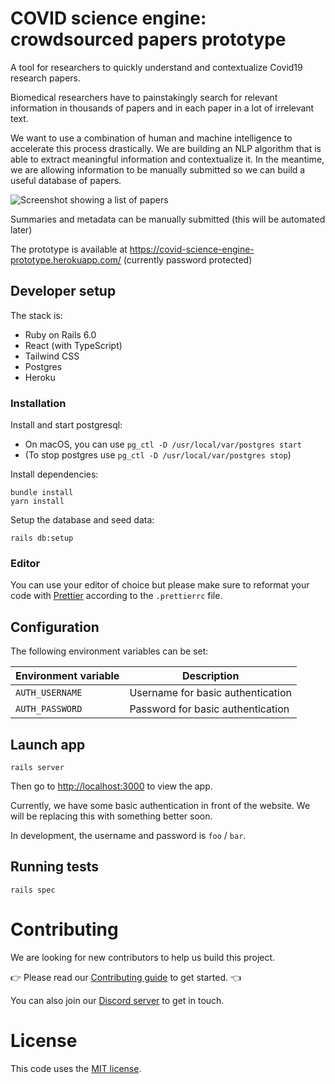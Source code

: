# COVID science engine: crowdsourced papers prototype

A tool for researchers to quickly understand and contextualize Covid19 research papers.

Biomedical researchers have to painstakingly search for relevant information in thousands of papers and in each paper in a lot of irrelevant text.

We want to use a combination of human and machine intelligence to accelerate this process drastically. We are building an NLP algorithm that is able to extract meaningful information and contextualize it. In the meantime, we are allowing information to be manually submitted
so we can build a useful database of papers.

![Screenshot showing a list of papers](docs/screenshot.png)

Summaries and metadata can be manually submitted (this will be automated later)

The prototype is available at https://covid-science-engine-prototype.herokuapp.com/ (currently password protected)

## Developer setup

The stack is:

- Ruby on Rails 6.0
- React (with TypeScript)
- Tailwind CSS
- Postgres
- Heroku

### Installation

Install and start postgresql:

- On macOS, you can use `pg_ctl -D /usr/local/var/postgres start`
- (To stop postgres use `pg_ctl -D /usr/local/var/postgres stop`)

Install dependencies:

```
bundle install
yarn install
```

Setup the database and seed data:

```
rails db:setup
```

### Editor

You can use your editor of choice but please make sure to reformat your code with [Prettier](https://www.moeckernkiez.de/quartier-moeckernkiez/freie-wohnungen/kosten/) according to the `.prettierrc` file.

## Configuration

The following environment variables can be set:

| Environment variable | Description                       |
| -------------------- | --------------------------------- |
| `AUTH_USERNAME`      | Username for basic authentication |
| `AUTH_PASSWORD`      | Password for basic authentication |

## Launch app

```
rails server
```

Then go to [http://localhost:3000](http://localhost:3000) to view the app.

Currently, we have some basic authentication in front of the website. We will be replacing this with something better soon.

In development, the username and password is `foo` / `bar`.

## Running tests

```
rails spec
```

# Contributing

We are looking for new contributors to help us build this project.

👉 Please read our [Contributing guide](CONTRIBUTING.md) to get started. 👈

You can also join our [Discord server](https://discord.gg/V6kzVAS) to get in touch.

# License

This code uses the [MIT license](LICENSE).
